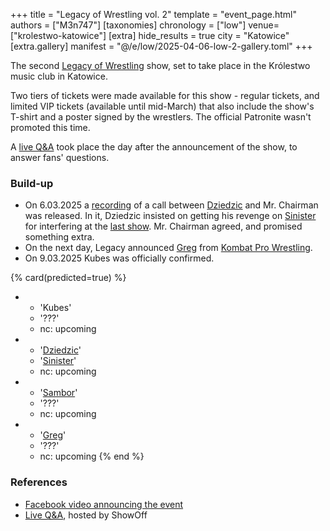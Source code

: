 +++
title = "Legacy of Wrestling vol. 2"
template = "event_page.html"
authors = ["M3n747"]
[taxonomies]
chronology = ["low"]
venue=["krolestwo-katowice"]
[extra]
hide_results = true
city = "Katowice"
[extra.gallery]
manifest = "@/e/low/2025-04-06-low-2-gallery.toml"
+++

The second [Legacy of Wrestling](@/o/low.md) show, set to take place in the Królestwo music club in Katowice.

Two tiers of tickets were made available for this show - regular tickets, and limited VIP tickets (available until mid-March) that also include the show's T-shirt and a poster signed by the wrestlers. The official Patronite wasn't promoted this time.

A [live Q&A][live-qa-3] took place the day after the announcement of the show, to answer fans' questions.

### Build-up

* On 6.03.2025 a [recording][rozmowa] of a call between [Dziedzic](@/w/dziedzic.md) and Mr. Chairman was released. In it, Dziedzic insisted on getting his revenge on [Sinister](@/w/sinister.md) for interfering at the [last show](@/e/low/2024-12-01-low-1.md). Mr. Chairman agreed, and promised something extra.
* On the next day, Legacy announced [Greg](@/w/greg.md) from [Kombat Pro Wrestling](@/o/kpw.md).
* On 9.03.2025 Kubes was officially confirmed.

{% card(predicted=true) %}
- - 'Kubes'
  - '???'
  - nc: upcoming
- - '[Dziedzic](@/w/dziedzic.md)'
  - '[Sinister](@/w/sinister.md)'
  - nc: upcoming
- - '[Sambor](@/w/sambor.md)'
  - '???'
  - nc: upcoming
- - '[Greg](@/w/greg.md)'
  - '???'
  - nc: upcoming
{% end %}

### References

* [Facebook video announcing the event](https://www.facebook.com/watch/?v=560125297045765)
* [Live Q&A][live-qa-3], hosted by ShowOff

[live-qa-3]:https://www.youtube.com/watch?v=4urhjLJHEtA
[rozmowa]:https://www.facebook.com/watch/?v=1004924034865128
